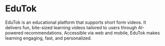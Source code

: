 # EduTok
EduTok is an educational platform that supports short form videos. It delivers fun, bite-sized learning videos tailored to users through AI-powered recommendations. Accessible via web and mobile, EduTok makes learning engaging, fast, and personalized.
